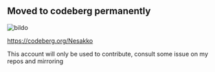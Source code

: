 ## Moved to codeberg permanently

![bildo](https://user-images.githubusercontent.com/58779236/213863553-a319bf36-ff77-4813-831d-2095607d1529.png)

https://codeberg.org/Nesakko

This account will only be used to contribute, consult some issue on my repos and mirroring



<!--
**Nesakko/Nesakko** is a ✨ _special_ ✨ repository because its `README.md` (this file) appears on your GitHub profile.

Here are some ideas to get you started:

- 🔭 I’m currently working on ...
- 🌱 I’m currently learning ...
- 👯 I’m looking to collaborate on ...
- 🤔 I’m looking for help with ...
- 💬 Ask me about ...
- 📫 How to reach me: ...
- 😄 Pronouns: ...
- ⚡ Fun fact: ...
-->
